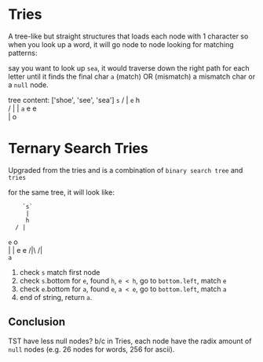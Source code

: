 # Tries
A tree-like but straight structures that loads each node with 1 character so when you look up a word, it will go node to node looking for matching patterns:

say you want to look up `sea`, it would traverse down the right path for each letter until it finds the final char `a` (match) OR (mismatch) a mismatch char or a `null` node.

tree content: ['shoe', 'see', 'sea']
 	   `s`
  	  / |
   `e` h	 
  / |  |
`a` e  e  
       |
       o

# Ternary Search Tries
Upgraded from the tries and is a combination of `binary search tree` and `tries`

for the same tree, it will look like:

 	    `s`
 	     |
	     h	 
      / |
   `e`  o  
    |   |
    e   e
   /|\ /|\
 `a`
 
1. check `s` match first node
2. check `s`.bottom for `e`, found `h`, `e < h`, go to `bottom.left`, match `e`
3. check `e`.bottom for `a`, found `e`, `a < e`, go to `bottom.left`, match `a`
4. end of string, return `a`.


## Conclusion
TST have less null nodes? b/c in Tries, each node have the radix amount of `null` nodes (e.g. 26 nodes for words, 256 for ascii).